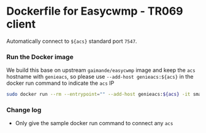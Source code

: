 # Dockerfile for Easycwmp - TR069 client

Automatically connect to `${acs}` standard port
`7547`.


### Run the Docker image
We build this base on upstream `gaimande/easycwmp` image and keep the `acs` hostname with `genieacs`, so please use `--add-host genieacs:${acs}` in the docker run command to indicate the `acs` IP


```bash
sudo docker run --rm --entrypoint="" --add-host genieacs:${acs} -it smarkm/easycwmp:1.5.2 easycwmpd -f -b
```

### Change log
- Only give the sample docker run command to connect any `acs`